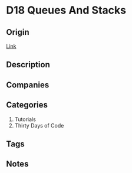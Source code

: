 # D18 Queues And Stacks

## Origin

[Link](https://www.hackerrank.com/challenges/30-queues-stacks)

## Description

## Companies

## Categories

1. Tutorials
1. Thirty Days of Code

## Tags

## Notes